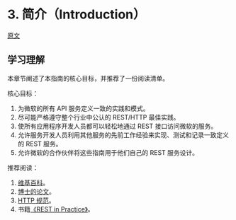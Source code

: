 # 3. 简介（Introduction）

[原文](./snapshoot/Guidelines-20220818.md#3-introduction)

## 学习理解

本章节阐述了本指南的核心目标，并推荐了一份阅读清单。

核心目标：

1. 为微软的所有 API 服务定义一致的实践和模式。
2. 尽可能严格遵守整个行业中公认的 REST/HTTP 最佳实践。
3. 使所有应用程序开发人员都可以轻松地通过 REST 接口访问微软的服务。
4. 允许服务开发人员利用其他服务的先前工作经验来实现、测试和记录一致定义的 REST 服务。
5. 允许微软的合作伙伴将这些指南用于他们自己的 REST 服务设计。

推荐阅读：

1. [维基百科](https://en.wikipedia.org/wiki/Representational_state_transfer)。
2. [博士的论文](https://www.ics.uci.edu/~fielding/pubs/dissertation/rest_arch_style.htm)。
3. [HTTP 规范](https://www.rfc-editor.org/rfc/rfc7231)。
4. 书籍[《REST in Practice》](https://www.amazon.com/REST-Practice-Hypermedia-Systems-Architecture/dp/0596805829/)。
